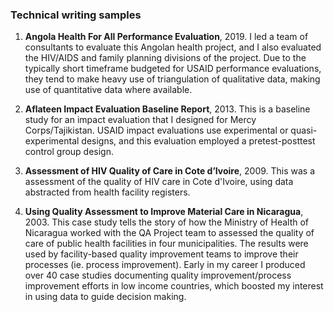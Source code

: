 ### Technical writing samples

1) **Angola Health For All Performance Evaluation**, 2019. I led a team of consultants to evaluate this Angolan health project, and I also evaluated the HIV/AIDS and family planning divisions of the project. Due to the typically short timeframe budgeted for USAID performance evaluations, they tend to make heavy use of triangulation of qualitative data,  making use of quantitative data where available.  

2) **Aflateen Impact Evaluation Baseline Report**, 2013. This is a baseline study for an impact evaluation that I designed for Mercy Corps/Tajikistan. USAID impact evaluations use experimental or quasi-experimental designs, and this evaluation employed a pretest-posttest control group design.

3) **Assessment of HIV Quality of Care in Cote d’Ivoire**, 2009. This was a assessment of the quality of HIV care in Cote d'Ivoire, using data abstracted from health facility registers. 
   
5) **Using Quality Assessment to Improve Material Care in Nicaragua**, 2003. This case study tells the story of how the Ministry of Health of Nicaragua worked with the QA Project team to assessed the quality of care of public health facilities in four municipalities. The results were used by facility-based quality improvement teams to improve their processes (ie. process improvement). Early in my career I produced over 40 case studies documenting quality improvement/process improvement efforts in low income countries, which boosted my interest in using data to guide decision making. 
